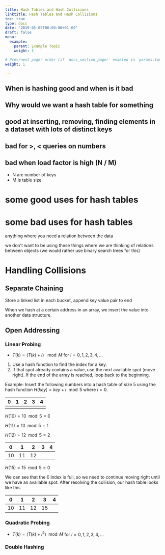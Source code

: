 ```yaml
---
title: Hash Tables and Hash Collisions
linktitle: Hash Tables and Hash Collisions
toc: true
type: docs
date: "2019-05-05T00:00:00+01:00"
draft: false
menu:
  example:
    parent: Example Topic
    weight: 1

# Prev/next pager order (if `docs_section_pager` enabled in `params.toml`)
weight: 1

---
```


## When is hashing good and when is it bad

## Why would we want a hash table for something

## good at inserting, removing, finding elements in a dataset with lots of distinct keys

## bad for >, < queries on numbers

## bad when load factor is high (N / M)

- N are number of keys
- M is table size

# some good uses for hash tables

# some bad uses for hash tables

anything where you need a relation between the data

we don't want to be using these things where we are thinking of relations between objects (we would rather use binary search trees for this)

# Handling Collisions

## Separate Chaining

Store a linked list in each bucket, append key value pair to end

When we hash at a certain address in an array, we insert the value into another data structure.

## Open Addressing

### Linear Probing

- $T(k) = (T(k) + i)$ $\mod M$ for $i = 0, 1, 2, 3, 4, ...$

1. Use a hash function to find the index for a key.
2. If that spot already contains a value, use the next available spot (move right). If the end of the array is reached, loop back to the beginning.

Example: Insert the following numbers into a hash table of size $5$ using the hash function $H(key) = key + i \mod 5$ where $i=0.$ 

| 0    | 1    | 2    | 3    | 4    |
| ---- | ---- | ---- | ---- | ---- |
|      |      |      |      |      |

$H(10) = 10 \mod 5 = 0$ 

$H(11) = 10 \mod 5 = 1$

$H(12) = 12 \mod 5 = 2$

| 0    | 1    | 2    | 3    | 4    |
| ---- | ---- | ---- | ---- | ---- |
| 10   | 11   | 12   |      |      |

$H(15) = 15 \mod 5 = 0$

We can see that the $0$ index is full, so we need to continue moving right until we have an available spot. After resolving the collision, our hash table looks like this

| 0    | 1    | 2    | 3    | 4    |
| ---- | ---- | ---- | ---- | ---- |
| 10   | 11   | 12   | 15   |      |



### Quadratic Probing

- $T(k) = (T(k) + i^2) \mod M$ for $i = 0, 1, 2, 3, 4, ...$

### Double Hashing

